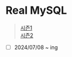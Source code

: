 # Real MySQL

> [시즌1](https://www.inflearn.com/course/real-mysql-part-1/dashboard)  
> [시즌2](https://www.inflearn.com/course/real-mysql-part-2)

- [ ] 2024/07/08 ~ ing
